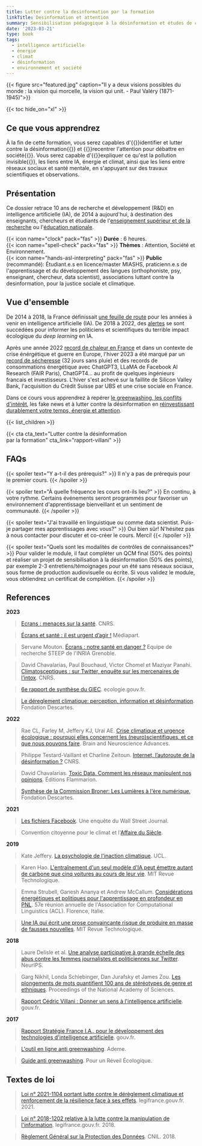 ```yaml
---
title: Lutter contre la desinformation par la formation
linkTitle: Desinformation et attention
summary: Sensibilisation pédagogique à la désinformation et études de cas pratiques à destination d'enseignants, d'étudiants, de chercheurs et practiciens de l'apprentissage et développement des langues.
date: '2023-03-21'
type: book
tags:
  - intelligence artificielle
  - énergie
  - climat
  - désinformation
  - environnement et société
---
```


{{< figure src="featured.jpg" caption="Il y a deux visions possibles du monde : la vision qui morcelle, la vision qui unit. -  Paul Valéry (1871-1945)">}}

{{< toc hide_on="xl" >}}

## Ce que vous apprendrez

À la fin de cette formation, vous serez capables d'{{<hl>}}identifier et lutter contre la désinformation{{</hl>}} et {{<hl>}}recentrer l'attention pour débattre en société{{</hl>}}. Vous serez capable d'{{<hl>}}expliquer ce qu'est la pollution invisible{{</hl>}}, les liens entre IA, énergie et climat, ainsi que les liens entre réseaux sociaux et santé mentale, en s'appuyant sur des travaux scientifiques et observations. 

## Présentation

Ce dossier retrace 10 ans de recherche et développement (R&D) en intelligence artificielle (IA), de 2014 à aujourd'hui, à destination des enseignants, chercheurs et étudiants de l'[enseignement supérieur et de la recherche](https://www.enseignementsup-recherche.gouv.fr/fr) ou l'[éducation nationale](https://www.education.gouv.fr/).

{{< icon name="clock" pack="fas" >}} <b>Durée</b> : 6 heures. <br>
{{< icon name="spell-check" pack="fas" >}} <b>Thèmes</b> : Attention, Société et Environnement. <br>
{{< icon name="hands-asl-interpreting" pack="fas" >}} <b>Public</b> (recommandé): Étudiant.e.s en licence/master MIASHS, praticienn.e.s de l'apprentissage et du développement des langues (orthophoniste, psy, enseignant, chercheur, data scientist), associations luttant contre la desinformation, pour la justice sociale et climatique.

## Vue d'ensemble

De 2014 à 2018, la France définissait [une feuille de route](https://www.mtpcours.fr/c/desinformation/rapport-villani/) pour les années à venir en intelligence artificielle (IA). De 2018 à 2022, des [alertes](https://www.mtpcours.fr/c/desinformation/emma-strubell/) se sont succédées pour informer les politiciens et scientifiques du terrible impact écologique du <i>deep learning</i> en IA.

Après une année 2022 [record de chaleur en France](https://meteofrance.com/actualites-et-dossiers/actualites/2022-annee-la-plus-chaude-en-france) et dans un contexte de crise énérgétique et guerre en Europe, l'hiver 2023 a été marqué par un [record de sécheresse](https://meteofrance.com/actualites-et-dossiers/actualites/climat/secheresse-32-jours-sans-pluie-en-france-record-battu) (32 jours sans pluie) et des records de consommations énergétique avec ChatGPT3, LLaMA de Facebook AI Research (FAIR Paris), ChatGPT4... au profit de quelques ingénieurs francais et investisseurs. L'hiver s'est achevé sur la faillite de Silicon Valley Bank, l'acquisition du Crédit Suisse par UBS et une crise sociale en France.

Dans ce cours vous apprendrez à repérer [le greenwashing, les conflits d'intérêt](https://www.mtpcours.fr/c/desinformation/greenwashing/), les fake news et à lutter contre la désinformation en [réinvestissant durablement votre temps, énergie et attention](https://www.mtpcours.fr/c/desinformation/pratique/). 

{{< list_children >}}

{{< cta cta_text="Lutter contre la désinformation <br> par la formation" cta_link="rapport-villani" >}}

## FAQs

{{< spoiler text="Y a-t-il des prérequis?" >}}
Il n'y a pas de prérequis pour le premier cours.
{{< /spoiler >}}

{{< spoiler text="À quelle fréquence les cours ont-ils lieu?" >}}
En continu, à votre rythme. Certains événements seront programmés pour favoriser un environnement d'apprentissage bienveillant et un sentiment de communauté.
{{< /spoiler >}}

{{< spoiler text="J'ai travaillé en linguistique ou comme data scientist. Puis-je partager mes apprentissages avec vous?" >}}
Oui bien sûr! N'hésitez pas à nous contacter pour discuter et co-créer le cours. Merci!
{{< /spoiler >}}

{{< spoiler text="Quels sont les modalités de contrôles de connaissances?" >}}
Pour valider le module, il faut compléter un QCM final (50% des points) et réaliser un projet de sensibilisation à la désinformation (50% des points), par exemple 2-3 entretiens/témoignages pour un été sans réseaux sociaux, sous forme de production audiovisuelle ou écrite. Si vous validez le module, vous obtiendrez un certificat de complétion.
{{< /spoiler >}}

## References

<b>2023</b>

> [Ecrans : menaces sur la santé](https://ecoinfo.cnrs.fr/2023/02/27/conf-ecoinfo-ecrans-menaces-sur-la-sante-09-mai-2023/). CNRS.

> [Écrans et santé : il est urgent d’agir !](https://blogs.mediapart.fr/emmanuel-prados/blog/020323/ecrans-et-sante-il-est-urgent-d-agir) Médiapart.

> Servane Mouton. [Écrans : notre santé en danger ?](https://www.youtube.com/watch?v=OUZpHO9JXbE&ab_channel=ComprendreetAgir) Equipe de recherche STEEP de l'INRIA Grenoble.

> David Chavalarias, Paul Bouchaud, Victor Chomel et Maziyar Panahi. [Climatosceptiques : sur Twitter, enquête sur les mercenaires de l’intox](https://lejournal.cnrs.fr/articles/climatosceptiques-sur-twitter-enquete-sur-les-mercenaires-de-lintox). CNRS.

> [6e rapport de synthèse du GIEC](https://www.ecologie.gouv.fr/publication-du-6e-rapport-synthese-du-giec). ecologie.gouv.fr.

> [Le déreglement climatique: perception, information et désinformation](https://www.fondationdescartes.org/2023/01/revivez-le-colloque-le-dereglement-climatique-perception-information-et-desinformation/). Fondation Descartes.

<b>2022</b>

> Rae CL, Farley M, Jeffery KJ, Urai AE. [Crise climatique et urgence écologique : pourquoi elles concernent les (neuro)scientifiques, et ce que nous pouvons faire](https://journals.sagepub.com/doi/pdf/10.1177/23982128221075430). Brain and Neuroscience Advances.

> Philippe Testard-Vaillant et Charline Zeitoun. [Internet, l’autoroute de la désinformation ?](https://lejournal.cnrs.fr/articles/internet-lautoroute-de-la-desinformation) CNRS.

> David Chavalarias. [Toxic Data. Comment les réseaux manipulent nos opinions](https://editions.flammarion.com/toxic-data/9782080274946). Éditions Flammarion.

> [Synthèse de la Commission Broner: Les Lumières à l'ère numérique.](https://www.fondationdescartes.org/wp-content/uploads/2022/01/Synthe%CC%80se_Commission_Bronner-copie.pdf) Fondation Descartes.

<b>2021</b>

> [Les fichiers Facebook](https://www.wsj.com/articles/the-facebook-files-11631713039). Une enquête du Wall Street Journal.

> Convention citoyenne pour le climat et l'[Affaire du Siècle](https://www.vie-publique.fr/en-bref/282012-changement-climatique-la-france-condamnee-pour-prejudice-ecologique).

<b>2019</b>

> Kate Jeffery. [La psychologie de l'inaction climatique](https://www.ucl.ac.uk/play/ucl-talks/ucl-minds-lunch-hour-lectures/lunch-hour-lecture-psychology-climate-inaction). UCL.

> Karen Hao. [L'entraînement d'un seul modèle d'IA peut émettre autant de carbone que cinq voitures au cours de leur vie](https://www.technologyreview.com/2019/06/06/239031/training-a-single-ai-model-can-emit-as-much-carbon-as-five-cars-in-their-lifetimes/). MIT Revue Technologique.

> Emma Strubell, Ganesh Ananya et Andrew McCallum. [Considérations énergétiques et politiques pour l'apprentissage en profondeur en PNL](https://arxiv.org/abs/1906.02243). 57e réunion annuelle de l'Association for Computational Linguistics (ACL). Florence, Italie.

> [Une IA qui écrit une prose convaincante risque de produire en masse de fausses nouvelles](https://www.technologyreview.com/2019/02/14/137426/an-ai-tool-auto-generates-fake-news-bogus-tweets-and-plenty-of-gibberish/). MIT Revue Technologique.

<b>2018</b>

> Laure Delisle et al. [Une analyse participative à grande échelle des abus contre les femmes journalistes et politiciennes sur Twitter](https://arxiv.org/abs/1902.03093). NeurIPS.

> Garg Nikhil, Londa Schiebinger, Dan Jurafsky et James Zou. [Les plongements de mots quantifient 100 ans de stéréotypes de genre et ethniques](https://www.pnas.org/doi/10.1073/pnas.1720347115). Proceedings of the National Academy of Sciences.

> [Rapport Cédric Villani : Donner un sens à l'intelligence artificielle](https://www.enseignementsup-recherche.gouv.fr/fr/rapport-de-cedric-villani-donner-un-sens-l-intelligence-artificielle-ia-49194). gouv.fr.

<b>2017</b>

> [Rapport Stratégie France I.A., pour le développement des technologies d'intelligence artificielle](https://www.enseignementsup-recherche.gouv.fr/fr/rapport-strategie-france-ia-pour-le-developpement-des-technologies-d-intelligence-artificielle-47691). gouv.fr.

> [L'outil en ligne anti greenwashing](https://communication-responsable.ademe.fr/antigreenwashing). Ademe. 

> [Guide anti greenwashing](https://pour-un-reveil-ecologique.org/fr/les-entreprises-nous-repondent/#guide-anti-greenwashing). Pour un Réveil Écologique.

## Textes de loi

> [Loi n° 2021-1104 portant lutte contre le dérèglement climatique et renforcement de la résilience face à ses effets](https://www.legifrance.gouv.fr/jorf/id/JORFTEXT000043956924). legifrance.gouv.fr. 2021.

> [Loi n° 2018-1202 relative à la lutte contre la manipulation de l'information](https://www.legifrance.gouv.fr/jorf/id/JORFTEXT000037847559). legifrance.gouv.fr. 2018.

> [Règlement Général sur la Protection des Données](https://www.cnil.fr/fr/rgpd-de-quoi-parle-t-on). CNIL. 2018.
